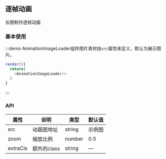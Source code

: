 ## 逐帧动画

长图制作逐帧动画

### 基本使用

:::demo AnimationImageLoader组件图片素材由`src`属性来定义，默认为展示图片。

```js
render(){
  return(
    <AnimationImageLoader/>
  )
}
```
:::

### API
| 属性      | 说明    | 类型      | 默认值   |
|---------- |-------- |----------   |-------- |
| src     | 动画图地址   | string   |    示例图     |
| zoom  | 缩放比例    | number    | 0.5   |
| extraCls  | 额外的class    | string   | —   |
